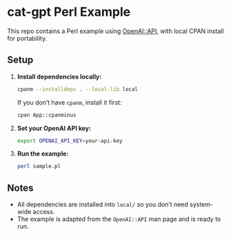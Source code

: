 # cat-gpt Perl Example

This repo contains a Perl example using [OpenAI::API](https://metacpan.org/pod/OpenAI::API), with local CPAN install for portability.

## Setup

1. **Install dependencies locally:**

   ```sh
   cpanm --installdeps . --local-lib local
   ```

   If you don’t have `cpanm`, install it first:

   ```sh
   cpan App::cpanminus
   ```

2. **Set your OpenAI API key:**

   ```sh
   export OPENAI_API_KEY=your-api-key
   ```

3. **Run the example:**

   ```sh
   perl sample.pl
   ```

## Notes

- All dependencies are installed into `local/` so you don’t need system-wide access.
- The example is adapted from the `OpenAI::API` man page and is ready to run.
